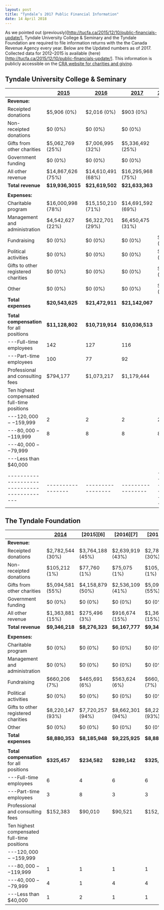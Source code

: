 ```yaml
---
layout: post
title: "Tyndale’s 2017 Public Financial Information"
date: 14 April 2018
---
```


As we pointed out (previously)[http://tucfa.ca/2015/12/10/public-financials-update/], Tyndale University College & Seminary and the Tyndale Foundation are required to file information returns with the the Canada Revenue Agency every year. Below are the Updated numbers as of 2017. Collected data for 2012–2015 is available (here)[http://tucfa.ca/2015/12/10/public-financials-update/]. This information is publicly accessible on the [CRA website for charities and giving][CRA].

[CRA]: http://www.cra-arc.gc.ca/chrts-gvng/

## Tyndale University College & Seminary

|                                             | **[2015][1]**     | **[2016][2]**     | **[2017][3]**     | **[2018][4]**     |
| ------------------------------------------- | ----------------- | ----------------- | ----------------- | ----------------- |
| **Revenue:**                                |                   |                   |                   |                   |
| Receipted donations                         | $5,906 (0%)       | $2,016 (0%)       | $903 (0%)         |                   |
| Non-receipted donations                     | $0 (0%)           | $0 (0%)           | $0 (0%)           |                    |
| Gifts from other charities                  | $5,062,769 (25%)  | $7,006,995 (32%)  | $5,336,492 (25%)  |                    |
| Government funding                          | $0 (0%)           | $0 (0%)           | $0 (0%)           |                    |
| All other revenue                           | $14,867,626 (75%) | $14,610,491 (68%) | $16,295,968 (75%) |                    |
| **Total revenue**                           | **$19,936,3015**  | **$21,619,502**   | **$21,633,363**   |                   |
|                                             |                   |                   |                   |                   |
| **Expenses:**                               |                   |                   |                   |                   |
| Charitable program                          | $16,000,998 (78%) | $15,150,210 (71%) | $14,691,592 (69%) |                    |
| Management and administration               | $4,542,627 (22%)  | $6,322,701 (29%)  | $6,450,475 (31%)  |                   |
| Fundraising                                 | $0 (0%)           | $0 (0%)           | $0 (0%)           | $0 (0%)           |
| Political activities                        | $0 (0%)           | $0 (0%)           | $0 (0%)           | $0 (0%)           |
| Gifts to other registered charities         | $0 (0%)           | $0 (0%)           | $0 (0%)           | $0 (0%)           |
| Other                                       | $0 (0%)           | $0 (0%)           | $0 (0%)           | $0 (0%)           |
| **Total expenses**                          | **$20,543,625**   | **$21,472,911**   | **$21,142,067**   |                    |
|                                             |                   |                   |                   |                   |
| **Total compensation** for all positions    | **$11,128,802**   | **$10,719,914**   | **$10,036,513**   |                   |
| ---Full-time employees                      | 142               | 127               | 116               |                   |
| ---Part-time employees                      | 100               | 77                | 92                |                   |
| Professional and consulting fees            | $794,177          | $1,073,217        | $1,179,444        |                   |
| Ten highest compensated full-time positions |                   |                   |                   |                   |
| ---$120,000--$159,999                       | 2                 | 2                 | 2                 | 2                 |
| ---$80,000--$119,999                        | 8                 | 8                 | 8                 | 8                 |
| ---$40,000--$79,999                         |                   |                   |                   |                   |
| ---Less than $40,000                        |                   |                   |                   |                   |
| ------------------------------------------- | ----------------- | ----------------- | ----------------- | ----------------- |

[1]: http://www.cra-arc.gc.ca/ebci/haip/srch/t3010form22QuickView-eng.action?b=107796880RR0001&fpe=2015-04-30
[2]: http://www.cra-arc.gc.ca/ebci/haip/srch/t3010form22QuickView-eng.action?b=107796880RR0001&fpe=2016-04-30
[3]: http://www.cra-arc.gc.ca/ebci/haip/srch/t3010form22QuickView-eng.action?b=107796880RR0001&fpe=2017-04-30
[4]: http://www.cra-arc.gc.ca/ebci/haip/srch/t3010form22QuickView-eng.action?b=107796880RR0001&fpe=2018-04-30

## The Tyndale Foundation

|                                             | **[2014][5]**    | **[2015][6]**    | **[2016][7]**    | **[2017][8]**    |
| ------------------------------------------- | ---------------- | ---------------- | ---------------- | ---------------- |
| **Revenue:**                                |                  |                  |                  |                  |
| Receipted donations                         | $2,782,544 (30%) | $3,764,188 (45%) | $2,639,919 (43%) | $2,782,544 (30%) |
| Non-receipted donations                     | $105,212 (1%)    | $77,760 (1%)     | $75,075 (1%)     | $105,212 (1%)    |
| Gifts from other charities                  | $5,094,581 (55%) | $4,158,879 (50%) | $2,536,109 (41%) | $5,094,581 (55%) |
| Government funding                          | $0 (0%)          | $0 (0%)          | $0 (0%)          | $0 (0%)          |
| All other revenue                           | $1,363,881 (15%) | $275,496 (3%)    | $916,674 (15%)   | $1,363,881 (15%) |
| **Total revenue**                           | **$9,346,218**   | **$8,276,323**   | **$6,167,777**   | **$9,346,218**   |
|                                             |                  |                  |                  |                  |
| **Expenses:**                               |                  |                  |                  |                  |
| Charitable program                          | $0 (0%)          | $0 (0%)          | $0 (0%)          | $0 (0%)          |
| Management and administration               | $0 (0%)          | $0 (0%)          | $0 (0%)          | $0 (0%)          |
| Fundraising                                 | $660,206 (7%)    | $465,691 (6%)    | $563,624 (6%)    | $660,206 (7%)    |
| Political activities                        | $0 (0%)          | $0 (0%)          | $0 (0%)          | $0 (0%)          |
| Gifts to other registered charities         | $8,220,147 (93%) | $7,720,257 (94%) | $8,662,301 (94%) | $8,220,147 (93%) |
| Other                                       | $0 (0%)          | $0 (0%)          | $0 (0%)          | $0 (0%)          |
| **Total expenses**                          | **$8,880,353**   | **$8,185,948**   | **$9,225,925**   | **$8,880,353**   |
|                                             |                  |                  |                  |                  |
| **Total compensation** for all positions    | **$325,457**     | **$234,582**     | **$289,142**     | **$325,457**     |
| ---Full-time employees                      | 6                | 4                | 6                | 6                |
| ---Part-time employees                      | 3                | 8                | 3                | 3                |
| Professional and consulting fees            | $152,383         | $90,010          | $90,521          | $152,383         |
| Ten highest compensated full-time positions |                  |                  |                  |                  |
| ---$120,000--$159,999                       |                  |                  |                  |                  |
| ---$80,000--$119,999                        | 1                | 1                | 1                | 1                |
| ---$40,000--$79,999                         | 4                | 1                | 4                | 4                |
| ---Less than $40,000                        | 1                | 2                | 1                | 1                |

[5]: http://www.cra-arc.gc.ca/ebci/haip/srch/t3010form22QuickView-eng.action?b=888915634RR0001&fpe=2014-04-30&r=http%3A%2F%2Fwww.cra-arc.gc.ca%3A80%2Febci%2Fhaip%2Fsrch%2Fadvancedsearchresult-eng.action%3Fn%3Dtyndale%2Bfoundation%26amp%3Bb%3D%26amp%3Bq%3D%26amp%3Bs%3Dregistered%26amp%3Bd%3D%26amp%3Be%3D%2B%26amp%3Bc%3D%26amp%3Bv%3D%2B%26amp%3Bo%3D%26amp%3Bz%3D%26amp%3Bg%3D%2B%26amp%3Bt%3D%2B%26amp%3By%3D%2B%26amp%3Bp%3D1



